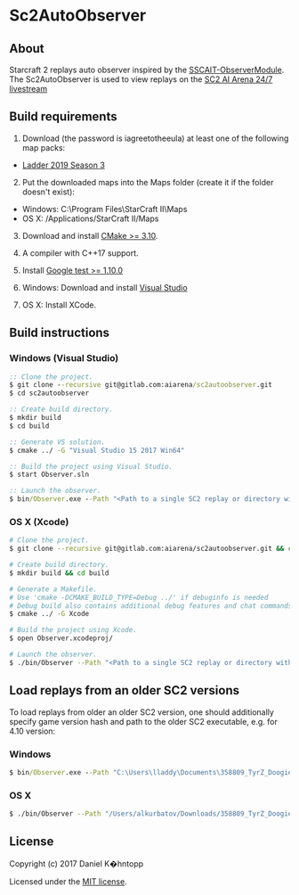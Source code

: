 # Sc2AutoObserver

## About
Starcraft 2 replays auto observer inspired by the [SSCAIT-ObserverModule](https://github.com/Plankton555/SSCAIT-ObserverModule).
The Sc2AutoObserver is used to view replays on the [SC2 AI Arena 24/7 livestream](https://www.twitch.tv/aiarenastream)

## Build requirements
1. Download (the password is iagreetotheeula) at least one of the following map packs:
  * [Ladder 2019 Season 3](http://blzdistsc2-a.akamaihd.net/MapPacks/Ladder2019Season3.zip)

2. Put the downloaded maps into the Maps folder (create it if the folder doesn't exist):
  * Windows: C:\Program Files\StarCraft II\Maps
  * OS X: /Applications/StarCraft II/Maps

3. Download and install [CMake >= 3.10](https://cmake.org/download/).

4. A compiler with C++17 support.

5. Install [Google test >= 1.10.0](https://github.com/google/googletest)

5. Windows: Download and install [Visual Studio](https://www.visualstudio.com/downloads/)

6. OS X: Install XCode.

## Build instructions

### Windows (Visual Studio)
```bat
:: Clone the project.
$ git clone --recursive git@gitlab.com:aiarena/sc2autoobserver.git
$ cd sc2autoobserver

:: Create build directory.
$ mkdir build
$ cd build

:: Generate VS solution.
$ cmake ../ -G "Visual Studio 15 2017 Win64"

:: Build the project using Visual Studio.
$ start Observer.sln

:: Launch the observer.
$ bin/Observer.exe --Path "<Path to a single SC2 replay or directory with replay files>" --Speed <Replay speed>`
```

### OS X (Xcode)
```bash
# Clone the project.
$ git clone --recursive git@gitlab.com:aiarena/sc2autoobserver.git && cd sc2autoobserve

# Create build directory.
$ mkdir build && cd build

# Generate a Makefile.
# Use 'cmake -DCMAKE_BUILD_TYPE=Debug ../' if debuginfo is needed
# Debug build also contains additional debug features and chat commands support.
$ cmake ../ -G Xcode

# Build the project using Xcode.
$ open Observer.xcodeproj/

# Launch the observer.
$ ./bin/Observer --Path "<Path to a single SC2 replay or directory with replay files>" --Speed <Replay speed>`
```

## Load replays from an older SC2 versions
To load replays from older an older SC2 version, one should additionally specify game version hash and path to the older SC2 executable, e.g. for 4.10 version:
### Windows
```bat
$ bin/Observer.exe --Path "C:\Users\lladdy\Documents\358809_TyrZ_DoogieHowitzer_IceandChromeLE.SC2Replay" -- -d "B89B5D6FA7CBF6452E721311BFBC6CB2" -e "D:\Battle.net\StarCraft II\Versions\Base75689\SC2.exe"
```
### OS X
```bash
$ ./bin/Observer --Path "/Users/alkurbatov/Downloads/358809_TyrZ_DoogieHowitzer_IceandChromeLE.SC2Replay" -- -d "B89B5D6FA7CBF6452E721311BFBC6CB2" -e "/Applications/StarCraft II/Versions/Base75689/SC2.app/Contents/MacOS/SC2"
```

## License
Copyright (c) 2017 Daniel K�hntopp

Licensed under the [MIT license](LICENSE).
